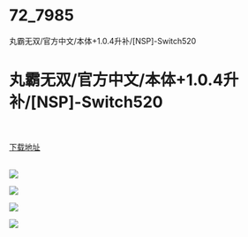 # 72_7985
丸霸无双/官方中文/本体+1.0.4升补/[NSP]-Switch520
# 丸霸无双/官方中文/本体+1.0.4升补/[NSP]-Switch520
 <br/></br>
[下载地址](https://www.switch520.cc/article/7985 "下载地址")
<br/></br>

<p><img src="https://www.switch520.cc/muke_img/upload_art_editor_20201220-1_1d11bfdb874aa0cdc2d64323220b1e3f.jpg"></p>
<p><img src="https://www.switch520.cc/muke_img/upload_art_editor_20201220-1_87dd2c6513d9bb4afe6680ec01540874.jpg"></p>
<p><img src="https://www.switch520.cc/muke_img/upload_art_editor_20201220-1_6eeef9c616705c41f2245c5e13cd4409.jpg"></p>
<p><img src="https://www.switch520.cc/muke_img/upload_art_editor_20201220-1_2810e6c7d4074b3ddc3ef609890b1d48.jpg"></p>
<p><strong><span style="color:#D9D9D9">&nbsp;</span></strong></p>
<p><strong><span style="color:#D9D9D9">&nbsp;</span></strong></p>

